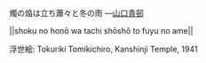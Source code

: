 燭の焔は立ち蕭々と冬の雨
—[山口青邨](https://ja.wikipedia.org/wiki/山口青邨)

||shoku no honō wa tachi shōshō to fuyu no ame||

浮世絵: Tokuriki Tomikichiro, Kanshinji Temple, 1941